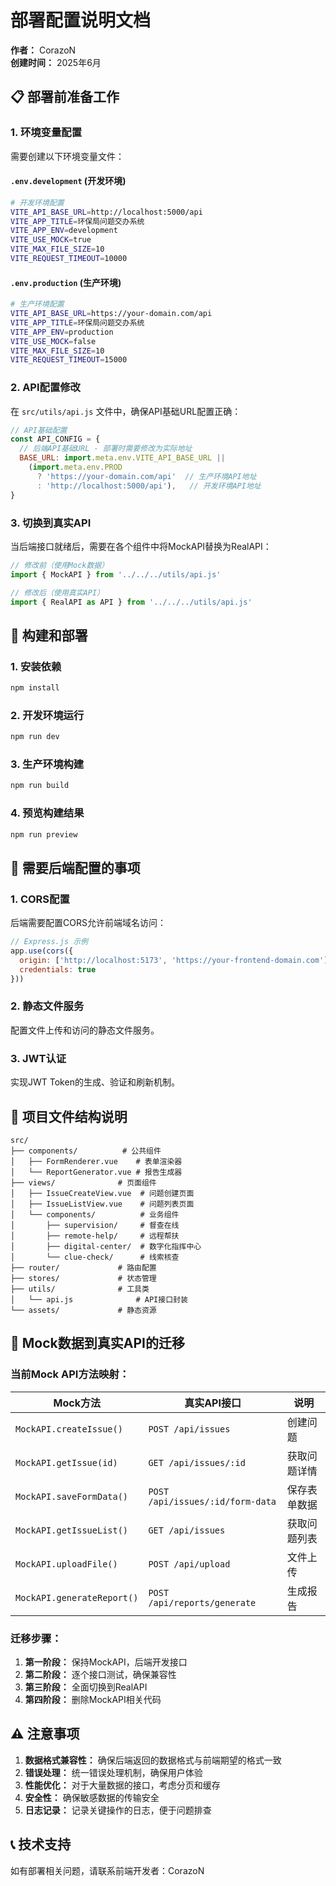 # 部署配置说明文档

**作者：** CorazoN  
**创建时间：** 2025年6月  

## 📋 部署前准备工作

### 1. 环境变量配置

需要创建以下环境变量文件：

#### `.env.development` (开发环境)
```bash
# 开发环境配置
VITE_API_BASE_URL=http://localhost:5000/api
VITE_APP_TITLE=环保局问题交办系统
VITE_APP_ENV=development
VITE_USE_MOCK=true
VITE_MAX_FILE_SIZE=10
VITE_REQUEST_TIMEOUT=10000
```

#### `.env.production` (生产环境)
```bash
# 生产环境配置
VITE_API_BASE_URL=https://your-domain.com/api
VITE_APP_TITLE=环保局问题交办系统
VITE_APP_ENV=production
VITE_USE_MOCK=false
VITE_MAX_FILE_SIZE=10
VITE_REQUEST_TIMEOUT=15000
```

### 2. API配置修改

在 `src/utils/api.js` 文件中，确保API基础URL配置正确：

```javascript
// API基础配置
const API_CONFIG = {
  // 后端API基础URL - 部署时需要修改为实际地址
  BASE_URL: import.meta.env.VITE_API_BASE_URL || 
    (import.meta.env.PROD
      ? 'https://your-domain.com/api'  // 生产环境API地址
      : 'http://localhost:5000/api'),   // 开发环境API地址
}
```

### 3. 切换到真实API

当后端接口就绪后，需要在各个组件中将MockAPI替换为RealAPI：

```javascript
// 修改前（使用Mock数据）
import { MockAPI } from '../../../utils/api.js'

// 修改后（使用真实API）
import { RealAPI as API } from '../../../utils/api.js'
```

## 🚀 构建和部署

### 1. 安装依赖
```bash
npm install
```

### 2. 开发环境运行
```bash
npm run dev
```

### 3. 生产环境构建
```bash
npm run build
```

### 4. 预览构建结果
```bash
npm run preview
```

## 🔧 需要后端配置的事项

### 1. CORS配置
后端需要配置CORS允许前端域名访问：

```javascript
// Express.js 示例
app.use(cors({
  origin: ['http://localhost:5173', 'https://your-frontend-domain.com'],
  credentials: true
}))
```

### 2. 静态文件服务
配置文件上传和访问的静态文件服务。

### 3. JWT认证
实现JWT Token的生成、验证和刷新机制。

## 📁 项目文件结构说明

```
src/
├── components/          # 公共组件
│   ├── FormRenderer.vue    # 表单渲染器
│   └── ReportGenerator.vue # 报告生成器
├── views/              # 页面组件
│   ├── IssueCreateView.vue  # 问题创建页面
│   ├── IssueListView.vue    # 问题列表页面
│   └── components/          # 业务组件
│       ├── supervision/     # 督查在线
│       ├── remote-help/     # 远程帮扶
│       ├── digital-center/  # 数字化指挥中心
│       └── clue-check/      # 线索核查
├── router/             # 路由配置
├── stores/             # 状态管理
├── utils/              # 工具类
│   └── api.js              # API接口封装
└── assets/             # 静态资源
```

## 🔄 Mock数据到真实API的迁移

### 当前Mock API方法映射：

| Mock方法 | 真实API接口 | 说明 |
|---------|------------|------|
| `MockAPI.createIssue()` | `POST /api/issues` | 创建问题 |
| `MockAPI.getIssue(id)` | `GET /api/issues/:id` | 获取问题详情 |
| `MockAPI.saveFormData()` | `POST /api/issues/:id/form-data` | 保存表单数据 |
| `MockAPI.getIssueList()` | `GET /api/issues` | 获取问题列表 |
| `MockAPI.uploadFile()` | `POST /api/upload` | 文件上传 |
| `MockAPI.generateReport()` | `POST /api/reports/generate` | 生成报告 |

### 迁移步骤：

1. **第一阶段：** 保持MockAPI，后端开发接口
2. **第二阶段：** 逐个接口测试，确保兼容性
3. **第三阶段：** 全面切换到RealAPI
4. **第四阶段：** 删除MockAPI相关代码

## ⚠️ 注意事项

1. **数据格式兼容性：** 确保后端返回的数据格式与前端期望的格式一致
2. **错误处理：** 统一错误处理机制，确保用户体验
3. **性能优化：** 对于大量数据的接口，考虑分页和缓存
4. **安全性：** 确保敏感数据的传输安全
5. **日志记录：** 记录关键操作的日志，便于问题排查

## 📞 技术支持

如有部署相关问题，请联系前端开发者：CorazoN 